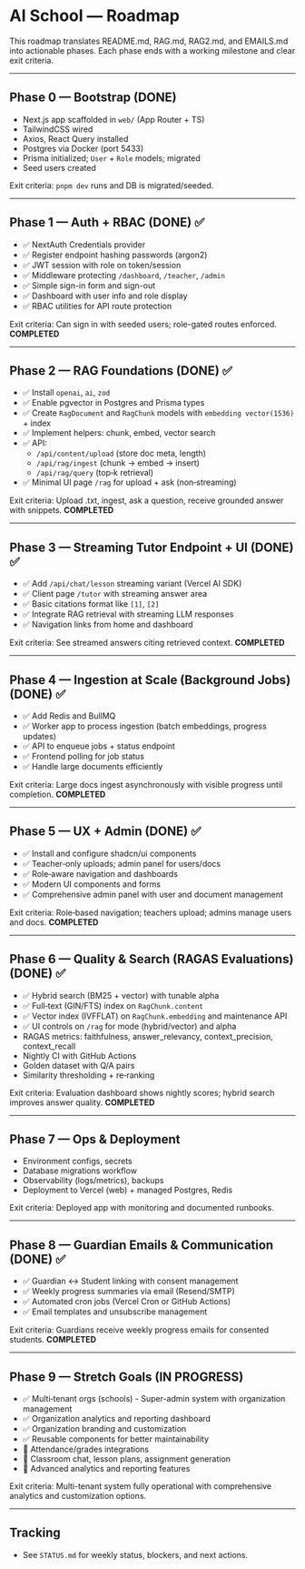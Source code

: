 # AI School — Roadmap

This roadmap translates README.md, RAG.md, RAG2.md, and EMAILS.md into actionable phases. Each phase ends with a working milestone and clear exit criteria.

---

## Phase 0 — Bootstrap (DONE)
- Next.js app scaffolded in `web/` (App Router + TS)
- TailwindCSS wired
- Axios, React Query installed
- Postgres via Docker (port 5433)
- Prisma initialized; `User` + `Role` models; migrated
- Seed users created

Exit criteria: `pnpm dev` runs and DB is migrated/seeded.

---

## Phase 1 — Auth + RBAC (DONE) ✅
- ✅ NextAuth Credentials provider
- ✅ Register endpoint hashing passwords (argon2)
- ✅ JWT session with role on token/session
- ✅ Middleware protecting `/dashboard`, `/teacher`, `/admin`
- ✅ Simple sign-in form and sign-out
- ✅ Dashboard with user info and role display
- ✅ RBAC utilities for API route protection

Exit criteria: Can sign in with seeded users; role-gated routes enforced. **COMPLETED**

---

## Phase 2 — RAG Foundations (DONE) ✅
- ✅ Install `openai`, `ai`, `zod`
- ✅ Enable pgvector in Postgres and Prisma types
- ✅ Create `RagDocument` and `RagChunk` models with `embedding vector(1536)` + index
- ✅ Implement helpers: chunk, embed, vector search
- ✅ API:
  - `/api/content/upload` (store doc meta, length)
  - `/api/rag/ingest` (chunk → embed → insert)
  - `/api/rag/query` (top‑k retrieval)
- ✅ Minimal UI page `/rag` for upload + ask (non‑streaming)

Exit criteria: Upload .txt, ingest, ask a question, receive grounded answer with snippets. **COMPLETED**

---

## Phase 3 — Streaming Tutor Endpoint + UI (DONE) ✅
- ✅ Add `/api/chat/lesson` streaming variant (Vercel AI SDK)
- ✅ Client page `/tutor` with streaming answer area
- ✅ Basic citations format like `[1]`, `[2]`
- ✅ Integrate RAG retrieval with streaming LLM responses
- ✅ Navigation links from home and dashboard

Exit criteria: See streamed answers citing retrieved context. **COMPLETED**

---

## Phase 4 — Ingestion at Scale (Background Jobs) (DONE) ✅
- ✅ Add Redis and BullMQ
- ✅ Worker app to process ingestion (batch embeddings, progress updates)
- ✅ API to enqueue jobs + status endpoint
- ✅ Frontend polling for job status
- ✅ Handle large documents efficiently

Exit criteria: Large docs ingest asynchronously with visible progress until completion. **COMPLETED**

---

## Phase 5 — UX + Admin (DONE) ✅
- ✅ Install and configure shadcn/ui components
- ✅ Teacher‑only uploads; admin panel for users/docs
- ✅ Role‑aware navigation and dashboards
- ✅ Modern UI components and forms
- ✅ Comprehensive admin panel with user and document management

Exit criteria: Role‑based navigation; teachers upload; admins manage users and docs. **COMPLETED**

---

## Phase 6 — Quality & Search (RAGAS Evaluations) (DONE) ✅
- ✅ Hybrid search (BM25 + vector) with tunable alpha
- ✅ Full‑text (GIN/FTS) index on `RagChunk.content`
- ✅ Vector index (IVFFLAT) on `RagChunk.embedding` and maintenance API
- ✅ UI controls on `/rag` for mode (hybrid/vector) and alpha
- RAGAS metrics: faithfulness, answer_relevancy, context_precision, context_recall
- Nightly CI with GitHub Actions
- Golden dataset with Q/A pairs
- Similarity thresholding + re‑ranking

Exit criteria: Evaluation dashboard shows nightly scores; hybrid search improves answer quality. **COMPLETED**

---

## Phase 7 — Ops & Deployment
- Environment configs, secrets
- Database migrations workflow
- Observability (logs/metrics), backups
- Deployment to Vercel (web) + managed Postgres, Redis

Exit criteria: Deployed app with monitoring and documented runbooks.

---

## Phase 8 — Guardian Emails & Communication (DONE) ✅
- ✅ Guardian ↔ Student linking with consent management
- ✅ Weekly progress summaries via email (Resend/SMTP)
- ✅ Automated cron jobs (Vercel Cron or GitHub Actions)
- ✅ Email templates and unsubscribe management

Exit criteria: Guardians receive weekly progress emails for consented students. **COMPLETED**

---

## Phase 9 — Stretch Goals (IN PROGRESS)
- ✅ Multi‑tenant orgs (schools) - Super-admin system with organization management
- ✅ Organization analytics and reporting dashboard
- ✅ Organization branding and customization
- ✅ Reusable components for better maintainability
- 🔄 Attendance/grades integrations
- 🔄 Classroom chat, lesson plans, assignment generation
- 🔄 Advanced analytics and reporting features

Exit criteria: Multi-tenant system fully operational with comprehensive analytics and customization options.

---

## Tracking
- See `STATUS.md` for weekly status, blockers, and next actions.



